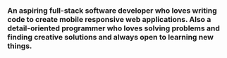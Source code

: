 ### An aspiring full-stack software developer who loves writing code to create mobile responsive web applications. Also a detail-oriented programmer who loves solving problems and finding creative solutions and always open to learning new things.
